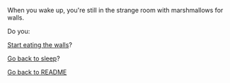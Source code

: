 When you wake up, you're still in the strange room with marshmallows for walls.

Do you:

[Start eating the walls](../eating-walls/eating-marshmallows.md)?

[Go back to sleep](marshmallow.md)?

[Go back to README](../../README.md)
